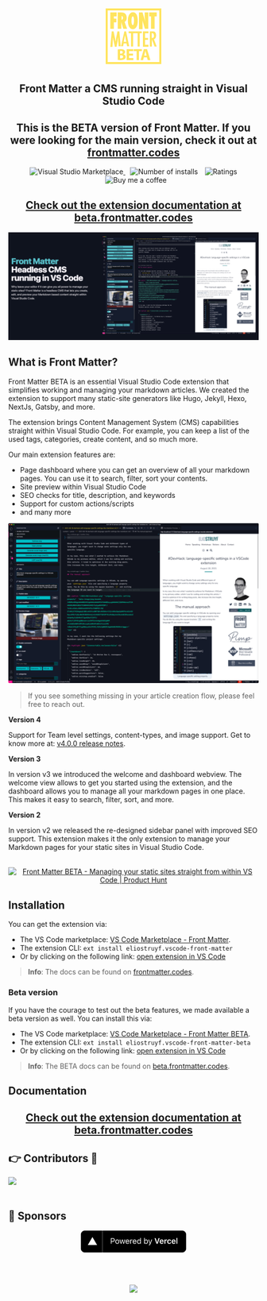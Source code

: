 <h1 align="center">
  <a href="https://beta.frontmatter.codes">
    <img alt="Front Matter BETA" src="./assets/frontmatter-beta.png">
  </a>
</h1>

<h2 align="center">Front Matter a CMS running straight in Visual Studio Code</h2>

<h2 align="center">This is the BETA version of Front Matter. If you were looking for the main version, check it out at <a href="https://frontmatter.codes">frontmatter.codes</a></h2>

<p align="center">
  <a href="https://marketplace.visualstudio.com/items?itemName=eliostruyf.vscode-front-matter" title="Check it out on the Visual Studio Marketplace">
    <img src="https://vsmarketplacebadge.apphb.com/version/eliostruyf.vscode-front-matter.svg" alt="Visual Studio Marketplace" style="display: inline-block" />
  </a>

  <img src="https://vsmarketplacebadge.apphb.com/installs/eliostruyf.vscode-front-matter.svg" alt="Number of installs"  style="display: inline-block;margin-left:10px" />
  
  <img src="https://vsmarketplacebadge.apphb.com/rating/eliostruyf.vscode-front-matter.svg" alt="Ratings" style="display: inline-block;margin-left:10px" />

  <a href="https://www.buymeacoffee.com/zMeFRy9" title="Buy me a coffee" style="margin-left:10px">
    <img src="https://img.shields.io/badge/Buy%20me%20a%20coffee-€%203-blue?logo=buy-me-a-coffee&style=flat" alt="Buy me a coffee" style="display: inline-block" />
  </a>
</p>

<h2 align="center">
  <a href="https://beta.frontmatter.codes" title="Documentation @ beta.frontmatter.codes">
    Check out the extension documentation at beta.frontmatter.codes
  </a>
</h2>

![](./assets/v4.0.0/banner-v2.png)

## What is Front Matter?

Front Matter BETA is an essential Visual Studio Code extension that simplifies working and managing your markdown articles. We created the extension to support many static-site generators like Hugo, Jekyll, Hexo, NextJs, Gatsby, and more. 

The extension brings Content Management System (CMS) capabilities straight within Visual Studio Code. For example, you can keep a list of the used tags, categories, create content, and so much more.

Our main extension features are:

- Page dashboard where you can get an overview of all your markdown pages. You can use it to search, filter, sort your contents.
- Site preview within Visual Studio Code
- SEO checks for title, description, and keywords
- Support for custom actions/scripts
- and many more

<p align="center">
  <img src="./assets/v4.0.0/preview.png" alt="Site preview" style="display: inline-block" />
</p>

> If you see something missing in your article creation flow, please feel free to reach out.

**Version 4**

Support for Team level settings, content-types, and image support. Get to know more at: [v4.0.0 release notes](https://frontmatter.codes/updates/v4_0_0).

**Version 3**

In version v3 we introduced the welcome and dashboard webview. The welcome view allows to get you started using the extension, and the dashboard allows you to manage all your markdown pages in one place. This makes it easy to search, filter, sort, and more.

**Version 2**

In version v2 we released the re-designed sidebar panel with improved SEO support. This extension makes it the only extension to manage your Markdown pages for your static sites in Visual Studio Code.

<p align="center" style="margin-top: 2rem;">
  <a href="https://www.producthunt.com/posts/front-matter?utm_source=badge-featured&utm_medium=badge&utm_souce=badge-front-matter" target="_blank">
    <img src="https://api.producthunt.com/widgets/embed-image/v1/featured.png?post_id=309033&theme=dark" alt="Front Matter BETA - Managing your static sites straight from within VS Code | Product Hunt" style="width: 250px; height: 40px;" />
  </a>
</p>

## Installation

You can get the extension via:

- The VS Code marketplace: [VS Code Marketplace - Front Matter](https://marketplace.visualstudio.com/items?itemName=eliostruyf.vscode-front-matter).
- The extension CLI: `ext install eliostruyf.vscode-front-matter`
- Or by clicking on the following link: <a href="" title="open extension in VS Code" data-vscode="vscode:extension/eliostruyf.vscode-front-matter">open extension in VS Code</a>

> **Info**: The docs can be found on [frontmatter.codes](https://frontmatter.codes).

### Beta version

If you have the courage to test out the beta features, we made available a beta version as well. You can install this via:

- The VS Code marketplace: [VS Code Marketplace - Front Matter BETA](https://marketplace.visualstudio.com/items?itemName=eliostruyf.vscode-front-matter-beta).
- The extension CLI: `ext install eliostruyf.vscode-front-matter-beta`
- Or by clicking on the following link: <a href="" title="open extension in VS Code" data-vscode="vscode:extension/eliostruyf.vscode-front-matter-beta">open extension in VS Code</a>

> **Info**: The BETA docs can be found on [beta.frontmatter.codes](https://beta.frontmatter.codes).

## Documentation

<h2 align="center">
  <a href="https://beta.frontmatter.codes" title="Documentation @ beta.frontmatter.codes">
    Check out the extension documentation at beta.frontmatter.codes
  </a>
</h2>

## 👉 Contributors 🤘

<a href="https://github.com/estruyf/vscode-front-matter/graphs/contributors">
  <img src="https://contrib.rocks/image?repo=estruyf/vscode-front-matter" />
</a>

<br />
<br />

## 🖤 Sponsors

<p align="center">
  <a href="https://vercel.com/?utm_source=vscode-frontmatter&utm_campaign=oss">
      <img src="assets/sponsors/powered-by-vercel.png" />
   </a>
</p>

<br />
<br />

<p align="center">
  <a href="https://visitorbadge.io">
      <img src="https://estruyf-github.azurewebsites.net/api/VisitorHit?user=estruyf&repo=vscode-front-matter&countColor=%23F05450&labelColor=%230E131F" height="25px" />
   </a>
</p>